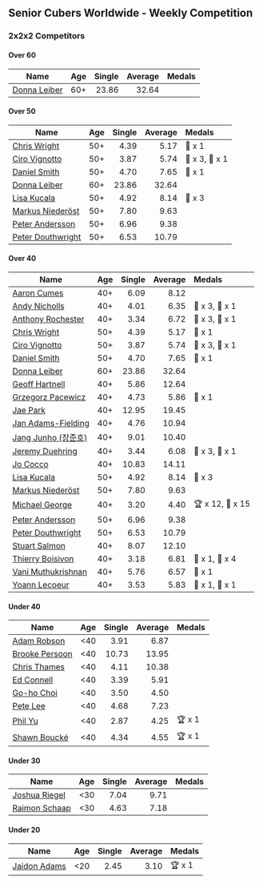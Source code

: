 ## Senior Cubers Worldwide - Weekly Competition
### 2x2x2 Competitors

#### Over 60

| Name | Age | Single | Average | Medals |
| -- | :--: | --: | --: | :-- |
| [Donna Leiber](../../persons/donna_leiber/222.md) | 60+ | 23.86 | 32.64 |  |

#### Over 50

| Name | Age | Single | Average | Medals |
| -- | :--: | --: | --: | :-- |
| [Chris Wright](../../persons/chris_wright/222.md) | 50+ | 4.39 | 5.17 | 🥈 x 1 |
| [Ciro Vignotto](../../persons/ciro_vignotto/222.md) | 50+ | 3.87 | 5.74 | 🥈 x 3, 🥉 x 1 |
| [Daniel Smith](../../persons/daniel_smith/222.md) | 50+ | 4.70 | 7.65 | 🥉 x 1 |
| [Donna Leiber](../../persons/donna_leiber/222.md) | 60+ | 23.86 | 32.64 |  |
| [Lisa Kucala](../../persons/lisa_kucala/222.md) | 50+ | 4.92 | 8.14 | 🥉 x 3 |
| [Markus Niederöst](../../persons/markus_niederost/222.md) | 50+ | 7.80 | 9.63 |  |
| [Peter Andersson](../../persons/peter_andersson/222.md) | 50+ | 6.96 | 9.38 |  |
| [Peter Douthwright](../../persons/peter_douthwright/222.md) | 50+ | 6.53 | 10.79 |  |

#### Over 40

| Name | Age | Single | Average | Medals |
| -- | :--: | --: | --: | :-- |
| [Aaron Cumes](../../persons/aaron_cumes/222.md) | 40+ | 6.09 | 8.12 |  |
| [Andy Nicholls](../../persons/andy_nicholls/222.md) | 40+ | 4.01 | 6.35 | 🥈 x 3, 🥉 x 1 |
| [Anthony Rochester](../../persons/anthony_rochester/222.md) | 40+ | 3.34 | 6.72 | 🥈 x 3, 🥉 x 1 |
| [Chris Wright](../../persons/chris_wright/222.md) | 50+ | 4.39 | 5.17 | 🥈 x 1 |
| [Ciro Vignotto](../../persons/ciro_vignotto/222.md) | 50+ | 3.87 | 5.74 | 🥈 x 3, 🥉 x 1 |
| [Daniel Smith](../../persons/daniel_smith/222.md) | 50+ | 4.70 | 7.65 | 🥉 x 1 |
| [Donna Leiber](../../persons/donna_leiber/222.md) | 60+ | 23.86 | 32.64 |  |
| [Geoff Hartnell](../../persons/geoff_hartnell/222.md) | 40+ | 5.86 | 12.64 |  |
| [Grzegorz Pacewicz](../../persons/grzegorz_pacewicz/222.md) | 40+ | 4.73 | 5.86 | 🥉 x 1 |
| [Jae Park](../../persons/jae_park/222.md) | 40+ | 12.95 | 19.45 |  |
| [Jan Adams-Fielding](../../persons/jan_adams_fielding/222.md) | 40+ | 4.76 | 10.94 |  |
| [Jang Junho (장준호)](../../persons/jang_junho/222.md) | 40+ | 9.01 | 10.40 |  |
| [Jeremy Duehring](../../persons/jeremy_duehring/222.md) | 40+ | 3.44 | 6.08 | 🥈 x 3, 🥉 x 1 |
| [Jo Cocco](../../persons/jo_cocco/222.md) | 40+ | 10.83 | 14.11 |  |
| [Lisa Kucala](../../persons/lisa_kucala/222.md) | 50+ | 4.92 | 8.14 | 🥉 x 3 |
| [Markus Niederöst](../../persons/markus_niederost/222.md) | 50+ | 7.80 | 9.63 |  |
| [Michael George](../../persons/michael_george/222.md) | 40+ | 3.20 | 4.40 | 🏆 x 12, 🥇 x 15 |
| [Peter Andersson](../../persons/peter_andersson/222.md) | 50+ | 6.96 | 9.38 |  |
| [Peter Douthwright](../../persons/peter_douthwright/222.md) | 50+ | 6.53 | 10.79 |  |
| [Stuart Salmon](../../persons/stuart_salmon/222.md) | 40+ | 8.07 | 12.10 |  |
| [Thierry Boisivon](../../persons/thierry_boisivon/222.md) | 40+ | 3.18 | 6.81 | 🥈 x 1, 🥉 x 4 |
| [Vani Muthukrishnan](../../persons/vani_muthukrishnan/222.md) | 40+ | 5.76 | 6.57 | 🥉 x 1 |
| [Yoann Lecoeur](../../persons/yoann_lecoeur/222.md) | 40+ | 3.53 | 5.83 | 🥈 x 1, 🥉 x 1 |

#### Under 40

| Name | Age | Single | Average | Medals |
| -- | :--: | --: | --: | :-- |
| [Adam Robson](../../persons/adam_robson/222.md) | <40 | 3.91 | 6.87 |  |
| [Brooke Persoon](../../persons/brooke_persoon/222.md) | <40 | 10.73 | 13.95 |  |
| [Chris Thames](../../persons/chris_thames/222.md) | <40 | 4.11 | 10.38 |  |
| [Ed Connell](../../persons/ed_connell/222.md) | <40 | 3.39 | 5.91 |  |
| [Go-ho Choi](../../persons/go_ho_choi/222.md) | <40 | 3.50 | 4.50 |  |
| [Pete Lee](../../persons/pete_lee/222.md) | <40 | 4.68 | 7.23 |  |
| [Phil Yu](../../persons/phil_yu/222.md) | <40 | 2.87 | 4.25 | 🏆 x 1 |
| [Shawn Boucké](../../persons/shawn_boucke/222.md) | <40 | 4.34 | 4.55 | 🏆 x 1 |

#### Under 30

| Name | Age | Single | Average | Medals |
| -- | :--: | --: | --: | :-- |
| [Joshua Riegel](../../persons/joshua_riegel/222.md) | <30 | 7.04 | 9.71 |  |
| [Raimon Schaap](../../persons/raimon_schaap/222.md) | <30 | 4.63 | 7.18 |  |

#### Under 20

| Name | Age | Single | Average | Medals |
| -- | :--: | --: | --: | :-- |
| [Jaidon Adams](../../persons/jaidon_adams/222.md) | <20 | 2.45 | 3.10 | 🏆 x 1 |


<!-- Global site tag (gtag.js) - Google Analytics -->
<script async src="https://www.googletagmanager.com/gtag/js?id=UA-86348435-3"></script>
<script>window.dataLayer = window.dataLayer || []; function gtag() {dataLayer.push(arguments);} gtag('js', new Date()); gtag('config', 'UA-86348435-3');</script>
